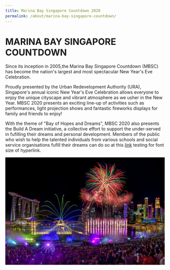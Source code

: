 ```yaml
---
title: Marina Bay Singapore Countdown 2020
permalink: /about/marina-bay-singapore-countdown/
---
```


# MARINA BAY SINGAPORE COUNTDOWN   

Since its inception in 2005,the Marina Bay Singapore Countdown (MBSC) has become the nation's largest and most spectacular New Year's Eve Celebration.
  
Proudly presented by the Urban Redevelopment Authority (URA), Singapore's annual iconic New Year's Eve Celebration allows everyone to enjoy the unique cityscape and vibrant atmosphere as we usher in the New Year. MBSC 2020 presents an exciting line-up of activities such as performances, light projection shows and fantastic fireworks displays for family and friends to enjoy!

With the theme of "Bay of Hopes and Dreams", MBSC 2020 also presents the Build A Dream initiative, a collective effort to support the under-served in fufilling their dreams and personal development. Members of the public who wish to help the talented individuals from various schools and social service organisations fufill their dreams can do so at this <a href="https://ura-mbsc2020-staging.netlify.com/about/marina-bay-singapore-countdown/">link</a> testing for font size of hyperlink.

<img src="/images/HeroBannerKVF.jpg" />
